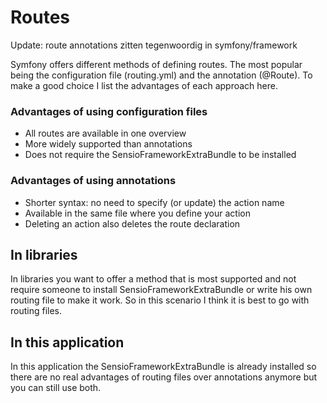 # Routes

Update: route annotations zitten tegenwoordig in symfony/framework

Symfony offers different methods of defining routes. The most popular being the
configuration file (routing.yml) and the annotation (@Route). To make a good
choice I list the advantages of each approach here.

### Advantages of using configuration files

* All routes are available in one overview
* More widely supported than annotations
* Does not require the SensioFrameworkExtraBundle to be installed

### Advantages of using annotations

* Shorter syntax: no need to specify (or update) the action name
* Available in the same file where you define your action
* Deleting an action also deletes the route declaration

## In libraries

In libraries you want to offer a method that is most supported and not require
someone to install SensioFrameworkExtraBundle or write his own routing file to
make it work. So in this scenario I think it is best to go with routing files.

## In this application

In this application the SensioFrameworkExtraBundle is already installed so
there are no real advantages of routing files over annotations anymore but you
can still use both.
